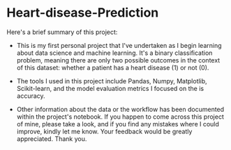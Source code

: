 # Heart-disease-Prediction

Here's a brief summary of this project:

- This is my first personal project that I've undertaken as I begin learning about data science and machine learning. It's a binary classification problem, meaning there are only two possible outcomes in the context of this dataset: whether a patient has a heart disease (1) or not (0).

- The tools I used in this project include Pandas, Numpy, Matplotlib, Scikit-learn, and the model evaluation metrics I focused on the is accuracy.

- Other information about the data or the workflow has been documented within the project's notebook. If you happen to come across this project of mine, please take a look, and if you find any mistakes where I could improve, kindly let me know. Your feedback would be greatly appreciated. Thank you.
